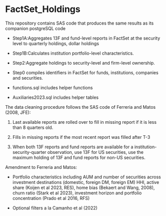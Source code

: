 # FactSet_Holdings
This repository contains SAS code that produces the same results as its companion postgreSQL code
- Step1A:Aggregates 13F and fund-level reports in FactSet at the security level to quarterly holdings, dollar holdings

- Step1B:Calculates institution portfolio-level characteristics.

- Step2:Aggregate holdings to security-level and firm-level ownership.

- Step0 compiles identifiers in FactSet for funds, institutions, companies and securities.

- functions.sql includes helper functions

- Auxiliaries2023.sql includes helper tables


The data cleaning procedure follows the SAS code of Ferreria and Matos (2008, JFE):

1. Last available reports are rolled over to fill in missing report if it is less than 8 quarters old. 

2. Fills in missing reports if the most recent report was filled after T-3

3. When both 13F reports and fund reports are available for a institution-security-quarter observation, use 13F for US securities, use the maximum holding of 13F and fund reports for non-US securities.

Amendment to Ferreria and Matos:

- Portfolio characteristics including AUM and number of securities across investment destinations (domestic, foreign DM, foreign EM) HHI, active share (Koijen et al 2023, RES), home bias (Bekaert and Wang, 2008), churn ratio (Stark et al 2023), investment horizon and portfolio concentration (Prado et al 2016, RFS)

- Optional filters a la Camanho et al (2022)